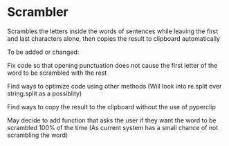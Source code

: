 Scrambler
=========

Scrambles the letters inside the words of sentences while leaving the first and last characters alone, then copies the result to clipboard automatically

To be added or changed:

Fix code so that opening punctuation does not cause the first letter of the word to be scrambled with the rest

Find ways to optimize code using other methods (Will look into re.split over string.split as a possiblity)

Find ways to copy the result to the clipboard without the use of pyperclip

May decide to add function that asks the user if they want the word to be scrambled 100% of the time
(As current system has a small chance of not scrambling the word)
